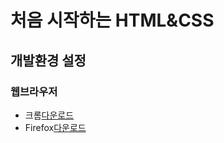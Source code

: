 # 처음 시작하는 HTML&CSS
## 개발환경 설정
### 웹브라우저
 * 크롬[다운로드](https://www.google.co.kr/chrome/index.html)
 * Firefox[다운로드](https://www.mozilla.org/ko/firefox/new/)